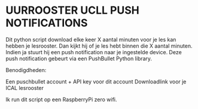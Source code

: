 # UURROOSTER UCLL PUSH NOTIFICATIONS


Dit python script download elke keer X aantal minuten voor je les kan hebben je lesrooster.
Dan kijkt hij of je les hebt binnen die X aantal minuten.
Indien ja stuurt hij een push notification naar je ingestelde device.
Deze push notification gebeurt via een PushBullet Python library.

Benodigdheden:

Een puschbullet account + API key voor dit account
Downloadlink voor je ICAL lesrooster


Ik run dit script op een RaspberryPi zero wifi.
